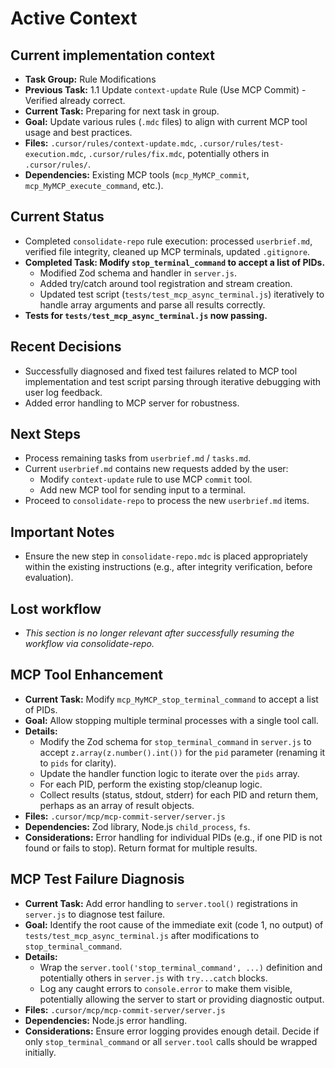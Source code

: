# Active Context

## Current implementation context

- **Task Group:** Rule Modifications
- **Previous Task:** 1.1 Update `context-update` Rule (Use MCP Commit) - Verified already correct.
- **Current Task:** Preparing for next task in group.
- **Goal:** Update various rules (`.mdc` files) to align with current MCP tool usage and best practices.
- **Files:** `.cursor/rules/context-update.mdc`, `.cursor/rules/test-execution.mdc`, `.cursor/rules/fix.mdc`, potentially others in `.cursor/rules/`.
- **Dependencies:** Existing MCP tools (`mcp_MyMCP_commit`, `mcp_MyMCP_execute_command`, etc.).

## Current Status

- Completed `consolidate-repo` rule execution: processed `userbrief.md`, verified file integrity, cleaned up MCP terminals, updated `.gitignore`.
- **Completed Task: Modify `stop_terminal_command` to accept a list of PIDs.**
    - Modified Zod schema and handler in `server.js`.
    - Added try/catch around tool registration and stream creation.
    - Updated test script (`tests/test_mcp_async_terminal.js`) iteratively to handle array arguments and parse all results correctly.
- **Tests for `tests/test_mcp_async_terminal.js` now passing.**

## Recent Decisions

- Successfully diagnosed and fixed test failures related to MCP tool implementation and test script parsing through iterative debugging with user log feedback.
- Added error handling to MCP server for robustness.

## Next Steps

- Process remaining tasks from `userbrief.md` / `tasks.md`.
- Current `userbrief.md` contains new requests added by the user:
    - Modify `context-update` rule to use MCP `commit` tool.
    - Add new MCP tool for sending input to a terminal.
- Proceed to `consolidate-repo` to process the new `userbrief.md` items.

## Important Notes

- Ensure the new step in `consolidate-repo.mdc` is placed appropriately within the existing instructions (e.g., after integrity verification, before evaluation).

## Lost workflow

- *This section is no longer relevant after successfully resuming the workflow via consolidate-repo.*

## MCP Tool Enhancement

- **Current Task:** Modify `mcp_MyMCP_stop_terminal_command` to accept a list of PIDs.
- **Goal:** Allow stopping multiple terminal processes with a single tool call.
- **Details:**
    - Modify the Zod schema for `stop_terminal_command` in `server.js` to accept `z.array(z.number().int())` for the `pid` parameter (renaming it to `pids` for clarity).
    - Update the handler function logic to iterate over the `pids` array.
    - For each PID, perform the existing stop/cleanup logic.
    - Collect results (status, stdout, stderr) for each PID and return them, perhaps as an array of result objects.
- **Files:** `.cursor/mcp/mcp-commit-server/server.js`
- **Dependencies:** Zod library, Node.js `child_process`, `fs`.
- **Considerations:** Error handling for individual PIDs (e.g., if one PID is not found or fails to stop). Return format for multiple results.

## MCP Test Failure Diagnosis

- **Current Task:** Add error handling to `server.tool()` registrations in `server.js` to diagnose test failure.
- **Goal:** Identify the root cause of the immediate exit (code 1, no output) of `tests/test_mcp_async_terminal.js` after modifications to `stop_terminal_command`.
- **Details:**
    - Wrap the `server.tool('stop_terminal_command', ...)` definition and potentially others in `server.js` with `try...catch` blocks.
    - Log any caught errors to `console.error` to make them visible, potentially allowing the server to start or providing diagnostic output.
- **Files:** `.cursor/mcp/mcp-commit-server/server.js`
- **Dependencies:** Node.js error handling.
- **Considerations:** Ensure error logging provides enough detail. Decide if only `stop_terminal_command` or all `server.tool` calls should be wrapped initially.
